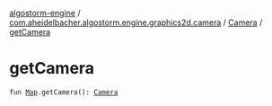 [algostorm-engine](../../index.md) / [com.aheidelbacher.algostorm.engine.graphics2d.camera](../index.md) / [Camera](index.md) / [getCamera](.)

# getCamera

`fun `[`Map`](../../com.aheidelbacher.algostorm.engine.state/-map/index.md)`.getCamera(): `[`Camera`](index.md)